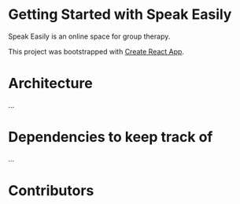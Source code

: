 # Getting Started with Speak Easily

Speak Easily is an online space for group therapy.

This project was bootstrapped with [Create React App](https://github.com/facebook/create-react-app).


# Architecture
...

# Dependencies to keep track of
...

# Contributors
